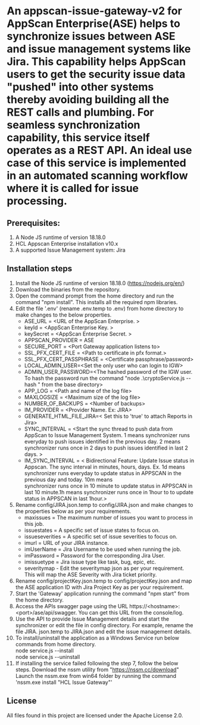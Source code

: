 # An appscan-issue-gateway-v2 for AppScan Enterprise(ASE) helps to synchronize issues between ASE and issue management systems like Jira. This capability  helps AppScan users to get the security issue data "pushed" into other systems thereby avoiding building all the REST calls and plumbing. For seamless  synchronization capability, this service itself operates as a REST API. An ideal use case of this service is implemented in an automated scanning  workflow where it is called for issue processing.  

## Prerequisites:

1.  A Node JS runtime of version 18.18.0  
2.  HCL Appscan Enterprise installation v10.x  
3.  A supported Issue Management system: Jira  

## Installation steps

1.  Install the Node JS runtime of version 18.18.0 (https://nodejs.org/en/)
2.  Download the binaries from the repository.
3.  Open the command prompt from the home directory and run the command "npm install". This installs all the required npm libraries.
4.  Edit the file '.env' (rename .env.temp to .env) from home directory to make changes to the below properties.  
     - ASE_URL = \<URL of the AppScan Enterprise. \>
     - keyId = \<AppScan Enterprise Key. \>
     - keySecret =  \<AppScan Enterprise Secret. \>
     - APPSCAN_PROVIDER = ASE
     - SECURE_PORT = \<Port Gateway application listens to\>  
     - SSL_PFX_CERT_FILE = \<Path to certificate in pfx format.\>  
     - SSL_PFX_CERT_PASSPHRASE = \<Certificate passphrase/password\>
     - LOCAL_ADMIN_USER=\<Set the only user who can login to IGW\>
     - ADMIN_USER_PASSWORD=\<The hashed password of the IGW user. To hash the password run the command "node .\cryptoService.js --hash <password>" from the base directory\>
     - APP_LOG = \<Path and name of the log file\>  
     - MAXLOGSIZE = \<Maximum size of the log file\>  
     - NUMBER_OF_BACKUPS = \<Number of backups\>
     - IM_PROVIDER = \<Provider Name. Ex: JIRA\>
     - GENERATE_HTML_FILE_JIRA=\< Set this to 'true' to attach Reports in Jira\>
     - SYNC_INTERVAL = \<Start the sync thread to push data from AppScan to Issue Management System. 1 means synchronizer runs everyday to push issues identified in the previous day. 2 means synchronizer runs once in 2 days to push issues 
     identified in last 2 days. \>
     - IM_SYNC_INTERVAL = \< Bidirectional Feature: Update Issue status in Appscan. The sync interval in minutes, hours, days. Ex. 1d means synchronizer runs everyday to update status in APPSCAN in the previous day and today. 10m means           
     synchronizer runs once in 10 minute to update status in APPSCAN in last 10 minute.1h means synchronizer runs once in 1hour to to update status in APPSCAN in last 1hour.\>
5. Rename config/JIRA.json.temp to config/JIRA.json and make changes to the properties below as per your requirements.
   - maxissues =  The maximum number of issues you want to process in this job.
   - issuestates = A specific set of issue states to focus on.
   - issueseverities = A specific set of issue severities to focus on.
   - imurl = URL of your JIRA instance.
   - imUserName = Jira Username to be used when running the job.
   - imPassword = Password for the corresponding Jira User.
   - imissuetype = Jira issue type like task, bug, epic, etc.
   - severitymap - Edit the severitymap json as per your requirement. This will map the ASE Severity with Jira ticket priority.
6. Rename config/projectKey.json.temp to config/projectKey.json and map the ASE application ID with Jira Project Key as per your requirement.     
7.  Start the 'Gateway' application running the command "npm start" from the home directory.
8.  Access the APIs swagger page using the URL https://\<hostname\>:\<port\>/ase/api/swagger. You can get this URL from the console/log.
9.  Use the API to provide Issue Management details and start the synchronizer or edit the file in config directory. For example, rename the file JIRA.  json.temp to JIRA.json and edit the issue management details.
10.  To install/uninstall the application as a Windows Service run below commands from home directory.  
    node service.js --install  
    node service.js --uninstall
11.  If installing the service failed following the step 7, follow the below steps.
      Download the nssm utility from "https://nssm.cc/download"
      Launch the nssm.exe from win64 folder by running the command 'nssm.exe install "HCL Issue Gateway"'

## License
All files found in this project are licensed under the Apache License 2.0.
